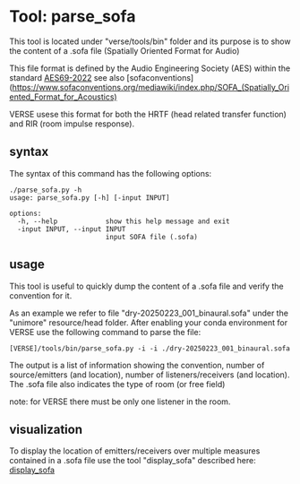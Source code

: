 # Tool: parse_sofa

This tool is located under "verse/tools/bin" folder and its purpose is to show the content of a .sofa file (Spatially Oriented Format for Audio)

This file format is defined by the Audio Engineering Society (AES) within the standard [AES69-2022](https://www.aes.org/publications/standards/search.cfm?docID=99) see also [sofaconventions](https://www.sofaconventions.org/mediawiki/index.php/SOFA_(Spatially_Oriented_Format_for_Acoustics)

VERSE usese this format for both the HRTF (head related transfer function) and RIR (room impulse response).

## syntax
The syntax of this command has the following options:

```
./parse_sofa.py -h
usage: parse_sofa.py [-h] [-input INPUT]

options:
  -h, --help            show this help message and exit
  -input INPUT, --input INPUT
                        input SOFA file (.sofa)
```

## usage
This tool is useful to quickly dump the content of a .sofa file and verify the convention for it.

As an example we refer to file "dry-20250223_001_binaural.sofa" under the "unimore" resource/head folder.
After enabling your conda environment for VERSE use the following command to parse the file:

```
[VERSE]/tools/bin/parse_sofa.py -i -i ./dry-20250223_001_binaural.sofa
```

The output is a list of information showing the convention, number of source/emitters (and location), number of listeners/receivers (and location). The .sofa file also indicates the type of room (or free field)

note: for VERSE there must be only one listener in the room.

## visualization

To display the location of emitters/receivers over multiple measures contained in a .sofa file use the tool "display_sofa" described here: [display_sofa](display_sofa.md)
